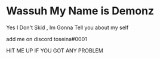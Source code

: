 # Wassuh My Name is Demonz

Yes I Don't Skid , Im Gonna Tell you about my self 

add me on discord toseina#0001



HIT ME UP IF YOU GOT ANY PROBLEM

